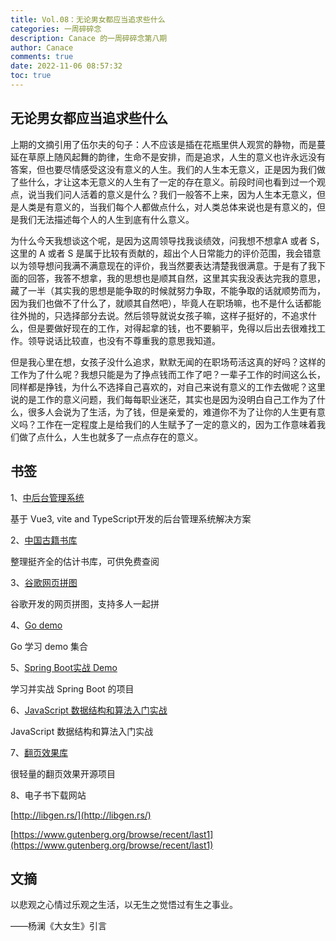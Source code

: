 ```yaml
---
title: Vol.08：无论男女都应当追求些什么
categories: 一周碎碎念
description: Canace 的一周碎碎念第八期
author: Canace
comments: true
date: 2022-11-06 08:57:32
toc: true
---
```

## 无论男女都应当追求些什么

上期的文摘引用了伍尔夫的句子：人不应该是插在花瓶里供人观赏的静物，而是蔓延在草原上随风起舞的韵律，生命不是安排，而是追求，人生的意义也许永远没有答案，但也要尽情感受这没有意义的人生。我们的人生本无意义，正是因为我们做了些什么，才让这本无意义的人生有了一定的存在意义。前段时间也看到过一个观点，说当我们问人活着的意义是什么？我们一般答不上来，因为人生本无意义，但是人类是有意义的，当我们每个人都做点什么，对人类总体来说也是有意义的，但是我们无法描述每个人的人生到底有什么意义。

为什么今天我想谈这个呢，是因为这周领导找我谈绩效，问我想不想拿A 或者 S，这里的 A 或者 S 是属于比较有贡献的，超出个人日常能力的评价范围，我会错意以为领导想问我满不满意现在的评价，我当然要表达清楚我很满意。于是有了我下面的回答，我答不想拿，我的思想也是顺其自然，这里其实我没表达完我的意思，藏了一半（其实我的思想是能争取的时候就努力争取，不能争取的话就顺势而为，因为我们也做不了什么了，就顺其自然吧），毕竟人在职场嘛，也不是什么话都能往外抛的，只选择部分去说。然后领导就说女孩子嘛，这样子挺好的，不追求什么，但是要做好现在的工作，对得起拿的钱，也不要躺平，免得以后出去很难找工作。领导说话比较直，也没有不尊重我的意思我知道。

但是我心里在想，女孩子没什么追求，默默无闻的在职场苟活这真的好吗？这样的工作为了什么呢？我想只能是为了挣点钱而工作了吧？一辈子工作的时间这么长，同样都是挣钱，为什么不选择自己喜欢的，对自己来说有意义的工作去做呢？这里说的是工作的意义问题，我们每每职业迷茫，其实也是因为没明白自己工作为了什么，很多人会说为了生活，为了钱，但是亲爱的，难道你不为了让你的人生更有意义吗？工作在一定程度上是给我们的人生赋予了一定的意义的，因为工作意味着我们做了点什么，人生也就多了一点点存在的意义。

## 书签

1、[中后台管理系统](https://github.com/vbenjs/vue-vben-admin)

基于 Vue3, vite and TypeScript开发的后台管理系统解决方案

2、[中国古籍书库](https://www.shidianguji.com/?page_from=bookshelf)

整理挺齐全的估计书库，可供免费查阅

3、[谷歌网页拼图](https://artsandculture.google.com/experiment/puzzle-party/EwGBPZlIzv0KRw)

谷歌开发的网页拼图，支持多人一起拼

4、[Go demo](https://github.com/inancgumus/learngo)

Go 学习 demo 集合

5、[Spring Boot实战 Demo](https://github.com/xkcoding/spring-boot-demo)

学习并实战 Spring Boot 的项目

6、[JavaScript 数据结构和算法入门实战](https://the-algorithms.com/language/javascript)

JavaScript 数据结构和算法入门实战

7、[翻页效果库](https://github.com/blasten/turn.js)

很轻量的翻页效果开源项目

8、电子书下载网站

[http://libgen.rs/](http://libgen.rs/)

[https://www.gutenberg.org/browse/recent/last1](https://www.gutenberg.org/browse/recent/last1)

## 文摘

以悲观之心情过乐观之生活，以无生之觉悟过有生之事业。

——杨澜《大女生》引言